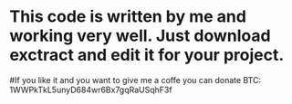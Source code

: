 # This code is written by me and working very well. Just download exctract and edit it for your project. 

#If you like it and you want to give me a coffe you can donate  BTC: 1WWPkTkL5unyD684wr6Bx7gqRaUSqhF3f